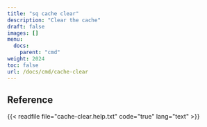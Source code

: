 ```yaml
---
title: "sq cache clear"
description: "Clear the cache"
draft: false
images: []
menu:
  docs:
    parent: "cmd"
weight: 2024
toc: false
url: /docs/cmd/cache-clear
---
```


## Reference

{{< readfile file="cache-clear.help.txt" code="true" lang="text" >}}
